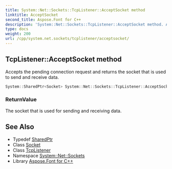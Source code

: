 ```yaml
---
title: System::Net::Sockets::TcpListener::AcceptSocket method
linktitle: AcceptSocket
second_title: Aspose.Font for C++
description: 'System::Net::Sockets::TcpListener::AcceptSocket method. Accepts the pending connection request and returns the socket that is used to send and receive data in C++.'
type: docs
weight: 200
url: /cpp/system.net.sockets/tcplistener/acceptsocket/
---
```

## TcpListener::AcceptSocket method


Accepts the pending connection request and returns the socket that is used to send and receive data.

```cpp
System::SharedPtr<Socket> System::Net::Sockets::TcpListener::AcceptSocket()
```


### ReturnValue

The socket that is used for sending and receiving data.

## See Also

* Typedef [SharedPtr](../../../system/sharedptr/)
* Class [Socket](../../socket/)
* Class [TcpListener](../)
* Namespace [System::Net::Sockets](../../)
* Library [Aspose.Font for C++](../../../)
